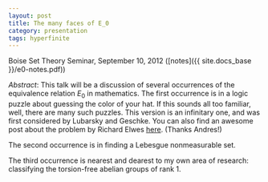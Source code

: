 ```yaml
---
layout: post
title: The many faces of E_0
category: presentation
tags: hyperfinite
---
```


Boise Set Theory Seminar, September 10, 2012 ([notes]({{ site.docs_base }}/e0-notes.pdf))<!--more-->

*Abstract*: This talk will be a discussion of several occurrences of the equivalence relation $E_0$ in mathematics. The first occurrence is in a logic puzzle about guessing the color of your hat.  If this sounds all too familiar, well, there are many such puzzles.  This version is an infinitary one, and was first considered by Lubarsky and Geschke.  You can also find an awesome post about the problem by Richard Elwes [here](http://richardelwes.co.uk/2012/05/31/a-hat-game-1/). (Thanks Andres!)

The second occurrence is in finding a Lebesgue nonmeasurable set.

The third occurrence is nearest and dearest to my own area of research: classifying the torsion-free abelian groups of rank 1.
